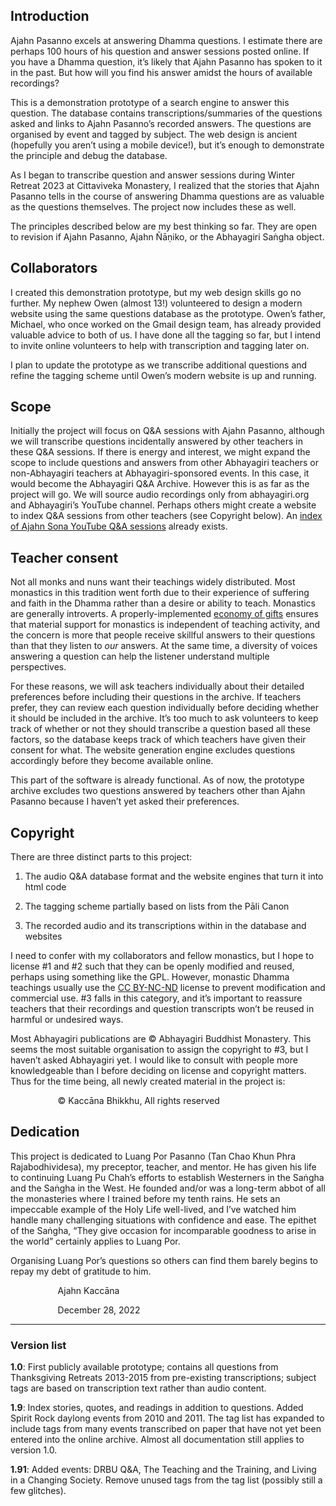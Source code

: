 <!-- The content below has been extracted from the body of prototype/templates/index.html -->
<h2 class="western">Introduction</h2>
<p>Ajahn Pasanno excels at answering Dhamma questions. I estimate
there are perhaps 100 hours of his question and answer sessions
posted online. If you have a Dhamma question, it&rsquo;s likely that
Ajahn Pasanno has spoken to it in the past. But how will you find his
answer amidst the hours of available recordings?</p>
<p>This is a demonstration prototype of a search engine to answer
this question. The database contains transcriptions/summaries of the
questions asked and links to Ajahn Pasanno&rsquo;s recorded answers.
The questions are organised by event and tagged by subject. The web
design is ancient (hopefully you aren&rsquo;t using a mobile
device!), but it&rsquo;s enough to demonstrate the principle and
debug the database.</p>
<p>As I began to transcribe question and answer sessions during
Winter Retreat 2023 at Cittaviveka Monastery, I realized that the
stories that Ajahn Pasanno tells in the course of answering Dhamma
questions are as valuable as the questions themselves. The project
now includes these as well.</p>
<p>The principles described below are my best thinking so far. They
are open to revision if Ajahn Pasanno, Ajahn &Ntilde;&#257;&#7751;iko,
or the Abhayagiri Sa&#7749;gha object.</p>
<h2 class="western">Collaborators</h2>
<p>I created this demonstration prototype, but my web design skills
go no further. My nephew Owen (almost 13!) volunteered to design a
modern website using the same questions database as the prototype.
Owen&rsquo;s father, Michael, who once worked on the Gmail design
team, has already provided valuable advice to both of us. I have done
all the tagging so far, but I intend to invite online volunteers to
help with transcription and tagging later on.</p>
<p>I plan to update the prototype as we transcribe additional
questions and refine the tagging scheme until Owen&rsquo;s modern
website is up and running.</p>
<h2 class="western">Scope</h2>
<p>Initially the project will focus on Q&amp;A sessions with Ajahn
Pasanno, although we will transcribe questions incidentally answered
by other teachers in these Q&amp;A sessions. If there is energy and
interest, we might expand the scope to include questions and answers
from other Abhayagiri teachers or non-Abhayagiri teachers at
Abhayagiri-sponsored events. In this case, it would become the
Abhayagiri Q&amp;A Archive. However this is as far as the project
will go. We will source audio recordings only from abhayagiri.org and
Abhayagiri&rsquo;s YouTube channel. Perhaps others might create a
website to index Q&amp;A sessions from other teachers (see Copyright
below). An <a href="http://birken.ca/qaa/qaa.php">index of Ajahn Sona
YouTube Q&amp;A sessions</a> already exists.</p>
<h2 class="western">Teacher consent</h2>
<p>Not all monks and nuns want their teachings widely distributed.
Most monastics in this tradition went forth due to their experience
of suffering and faith in the Dhamma rather than a desire or ability
to teach. Monastics are generally introverts. A properly-implemented
<a href="https://www.accesstoinsight.org/lib/authors/thanissaro/economy.html">economy
of gifts</a> ensures that material support for monastics is
independent of teaching activity, and the concern is more that people
receive skillful answers to their questions than that they listen to
<i>our</i> answers. At the same time, a diversity of voices answering
a question can help the listener understand multiple perspectives.</p>
<p>For these reasons, we will ask teachers individually about their
detailed preferences before including their questions in the archive.
If teachers prefer, they can review each question individually before
deciding whether it should be included in the archive. It&rsquo;s too
much to ask volunteers to keep track of whether or not they should
transcribe a question based all these factors, so the database keeps
track of which teachers have given their consent for what. The
website generation engine excludes questions accordingly before they
become available online.</p>
<p>This part of the software is already functional. As of now, the
prototype archive excludes two questions answered by teachers other
than Ajahn Pasanno because I haven&rsquo;t yet asked their
preferences.</p>
<h2 class="western">Copyright</h2>
<p>There are three distinct parts to this project:</p>
<ol>
	<li><p>The audio Q&amp;A database format and the website engines
	that turn it into html code</p>
	<li><p>The tagging scheme partially based on lists from the P&#257;li
	Canon</p>
	<li><p>The recorded audio and its transcriptions within in the
	database and websites</p>
</ol>
<p>I need to confer with my collaborators and fellow monastics, but I
hope to license #1 and #2 such that they can be openly modified and
reused, perhaps using something like the GPL. However, monastic
Dhamma teachings usually use the <a href="https://creativecommons.org/licenses/by-nc-nd/4.0/">CC
BY-NC-ND</a> license to prevent modification and commercial use. #3
falls in this category, and it&rsquo;s important to reassure teachers
that their recordings and question transcripts won&rsquo;t be reused
in harmful or undesired ways.</p>
<p>Most Abhayagiri publications are &copy; Abhayagiri Buddhist
Monastery. This seems the most suitable organisation to assign the
copyright to #3, but I haven&rsquo;t asked Abhayagiri yet. I would
like to consult with people more knowledgeable than I before deciding
on license and copyright matters. Thus for the time being, all newly
created material in the project is:</p>
<p style="margin-left: 2cm; background: transparent; page-break-before: auto; page-break-after: auto">
&copy; Kacc&#257;na Bhikkhu, All rights reserved</p>
<h2 class="western">Dedication</h2>
<p>This project is dedicated to Luang Por Pasanno (Tan Chao Khun Phra
Rajabodhividesa), my preceptor, teacher, and mentor. He has given his
life to continuing Luang Pu Chah&rsquo;s efforts to establish
Westerners in the Sa&#7749;gha and the Sa&#7749;gha in the West. He
founded and/or was a long-term abbot of all the monasteries where I
trained before my tenth rains. He sets an impeccable example of the
Holy Life well-lived, and I&rsquo;ve watched him handle many
challenging situations with confidence and ease. The epithet of the
Sa&#7749;gha, &ldquo;They give occasion for incomparable goodness to
arise in the world&rdquo; certainly applies to Luang Por.</p>
<p>Organising Luang Por&rsquo;s questions so others can find them
barely begins to repay my debt of gratitude to him.</p>
<p style="margin-left: 2cm; background: transparent; page-break-before: auto; page-break-after: auto">
Ajahn Kacc&#257;na</p>
<p style="margin-left: 2cm; background: transparent">December 28,
2022</p>
<hr/>

<h3 class="western">Version list</h3>
<p><b>1.0</b>: First publicly available prototype; contains all
questions from Thanksgiving Retreats 2013-2015 from pre-existing
transcriptions; subject tags are based on transcription text rather
than audio content.</p>
<p><b>1.9</b><span style="font-weight: normal">: Index stories,
quotes, and readings in addition to questions. Added Spirit Rock
daylong events from 2010 and 2011. The tag list has expanded to
include tags from many events transcribed on paper that have not yet
been entered into the online archive. Almost all documentation still
applies to version 1.0.</span></p>
<p><b>1.9</b><b>1</b><span style="font-weight: normal">: Added
</span><span style="font-weight: normal">events: DRBU Q&amp;A, The
Teaching and the Training, and Living in a Changing Society</span><span style="font-weight: normal">.
</span><span style="font-weight: normal">Remove unused tags from the
tag list (possibly still a few glitches).</span></p>
